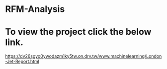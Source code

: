 # RFM-Analysis
# To view the project click the below link.

https://dv26sgyo0ywodazm1ky5tw.on.drv.tw/www.machinelearning/London-Jet-Report.html

